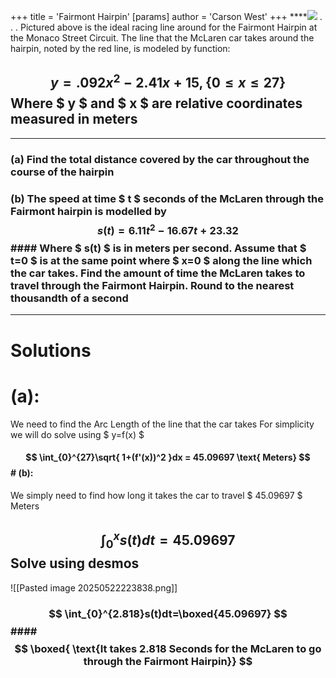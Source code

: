 +++
 title = 'Fairmont Hairpin'
[params]
	author = 'Carson West'
+++
****![](https://lh7-rt.googleusercontent.com/docsz/AD_4nXd-iJc778Aq9IxMuqWAYoKJQgaYp3gfk0WXo-iTtA98ytfSZY_TSL6XVApl3RFkdGvxo6y3UW9JQUuWBxIPAeuaVxaWyTidPk1n3e8TH34jHmRQyvDak02jvnSikQaXkwfFiNvvsQ?key=EfyqY9p2PuuxEpktaKqLrg)
.
.
.
Pictured above is the ideal racing line around for the Fairmont Hairpin at the Monaco Street Circuit. The line that the McLaren car takes around the hairpin, noted by the red line, is modeled by function:
##  $$ y = .092x^2-2.41x+15, \{0\leq x\leq 27\} $$  Where  $ y $  and  $ x $  are relative coordinates measured in meters

---

### (a) Find the total distance covered by the car throughout the course of the hairpin
### (b) The speed at time  $ t $  seconds of the McLaren through the Fairmont hairpin is modelled by  $$ s(t) = 6.11t^{2}-16.67t+23.32 $$  #### Where  $ s(t) $  is in meters per second. Assume that  $ t=0 $  is at the same point where  $ x=0 $  along the line which the car takes. Find the amount of time the McLaren takes to travel through the Fairmont Hairpin. Round to the nearest thousandth of a second


---

# Solutions

# (a):
We need to find the Arc Length of the line that the car takes
For simplicity we will do solve using  $ y=f(x) $ 
####  $$ \int_{0}^{27}\sqrt{ 1+(f'(x))^2 }dx = 45.09697 \text{ Meters} $$  # (b):
We simply need to find how long it takes the car to travel  $ 45.09697 $  Meters
##  $$ \int_{0}^{x}s(t)dt=45.09697 $$  **Solve using desmos**
![[Pasted image 20250522223838.png]]
###  $$ \int_{0}^{2.818}s(t)dt=\boxed{45.09697} $$  ####  $$ \boxed{ \text{It takes 2.818 Seconds for the McLaren to go through the Fairmont Hairpin}} $$  